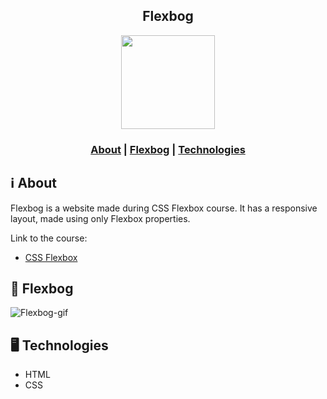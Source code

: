 <h2 align="center">
Flexbog
</h2>

<p align="center"> 
<img src="https://i.pinimg.com/originals/2b/26/75/2b267547b45b53f39ae691d359b77d93.png" width="150" heigth="150">
</p>

<h3 align="center">  
    <a href="#information_source-about">About</a> | 
    <a href="#page_facing_up-flexbog">Flexbog</a> |
    <a href="#desktop_computer-technologies">Technologies</a>
</h3>

## :information_source: About

Flexbog is a website made during CSS Flexbox course. It has a responsive layout, made using only Flexbox properties.

Link to the course:

<ul>
  <li><a href="https://www.origamid.com/curso/css-flexbox/">CSS Flexbox</a></li>
</ul>

## :page_facing_up: Flexbog

![Flexbog-gif](https://user-images.githubusercontent.com/34722707/90570319-d180ca80-e185-11ea-90b5-e0f21d22269d.gif)

## :desktop_computer: Technologies

<ul>
  <li>HTML</li>
  <li>CSS</li>
</ul>
